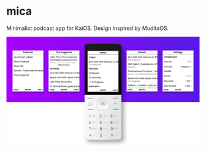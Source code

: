# mica

Minimalist podcast app for KaiOS. Design inspired by MuditaOS.

![Banner](/promo/mica_banner2.png?raw=true)
